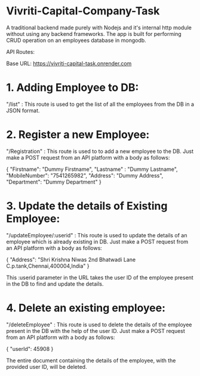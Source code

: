 # Vivriti-Capital-Company-Task
A traditional backend made purely with Nodejs and it's internal http module without using any backend frameworks. The app is built for performing CRUD operation on an employees database in mongodb.

API Routes:

Base URL: https://vivriti-capital-task.onrender.com

# 1. Adding Employee to DB: 

"/list" : This route is used to get the list of all the employees from the DB in a JSON format.

# 2. Register a new Employee:

"/Registration" : This route is used to to add a new employee to the DB. Just make a POST request from an API platform with a body as follows:

{
    "Firstname": "Dummy Firstname",
    "Lastname" : "Dummy Lastname",
    "MobileNumber": "7541265982",
    "Address": "Dummy Address",
    "Department": "Dummy Department"
}

# 3. Update the details of Existing Employee:

"/updateEmployee/:userid" : This route is used to update the details of an employee which is already existing in DB. Just make a POST request from an API platform with a body as follows:

{ "Address": "Shri Krishna Niwas 2nd Bhatwadi Lane C.p.tank,Chennai,400004,India" }

This :userid parameter in the URL takes the user ID of the employee present in the DB to find and update the details.

# 4. Delete an existing employee:

"/deleteEmployee" : This route is used to delete the details of the employee present in the DB with the help of the user ID. Just make a POST request from an API platform with a body as follows:

{ "userId": 45908 }

The entire document containing the details of the employee, with the provided user ID, will be deleted.

